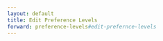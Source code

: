 ```yaml
---
layout: default
title: Edit Preference Levels
forward: preference-levels#edit-prefernce-levels
---
```

